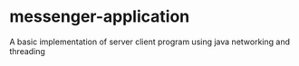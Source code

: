 # messenger-application
A basic implementation of server client program using java networking and threading
